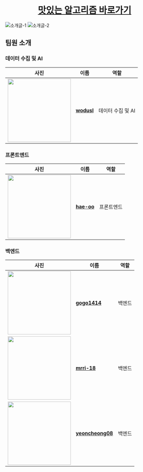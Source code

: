 <div align="center">

# [맛있는 알고리즘 바로가기](https://matal.store)

</div>


![소개글-1](https://github.com/user-attachments/assets/65a50d31-6114-4d2f-baab-616cf8b0b2fb)
![소개글-2](https://github.com/user-attachments/assets/b9ddb7af-e8b0-4d69-9337-a61e2acc36df)


## 팀원 소개

### 데이터 수집 및 AI
| 사진 | 이름 | 역할 |
| ---- | ---- | ---- |
| <img src="https://via.placeholder.com/100" width=200 /> | **[wodusl](https://github.com/wodusl)** | 데이터 수집 및 AI |

### 프론트엔드
| 사진 | 이름 | 역할 |
| ---- | ---- | ---- |
| <img src="https://avatars.githubusercontent.com/u/126850067?v=4" width=200 /> | **[hae-oo](https://github.com/Songhyejeong)** | 프론트엔드 |

### 백엔드
| 사진 | 이름 | 역할 |
| ---- | ---- | ---- |
| <img src="https://avatars.githubusercontent.com/u/65225128?v=4" width=200 /> | **[gogo1414](https://github.com/gogo1414)** | 백엔드 |
| <img src="https://via.placeholder.com/100" width=200 /> | **[mrri-18](https://github.com/mrri-18)** | 백엔드 |
| <img src="https://via.placeholder.com/100" width=200 /> | **[yeoncheong08](https://github.com/yeoncheong08)** | 백엔드 |

